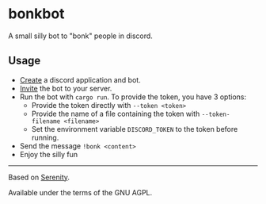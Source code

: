 # bonkbot

A small silly bot to "bonk" people in discord.

## Usage

- [Create](https://discordpy.readthedocs.io/en/latest/discord.html#creating-a-bot-account) a discord application and bot.
- [Invite](https://discordpy.readthedocs.io/en/latest/discord.html#inviting-your-bot) the bot to your server.
- Run the bot with `cargo run`. To provide the token, you have 3 options:
  - Provide the token directly with `--token <token>`
  - Provide the name of a file containing the token with `--token-filename <filename>`
  - Set the environment variable `DISCORD_TOKEN` to the token before running.
- Send the message `!bonk <content>`
- Enjoy the silly fun

---

Based on [Serenity](https://github.com/serenity-rs/serenity).

Available under the terms of the GNU AGPL.
